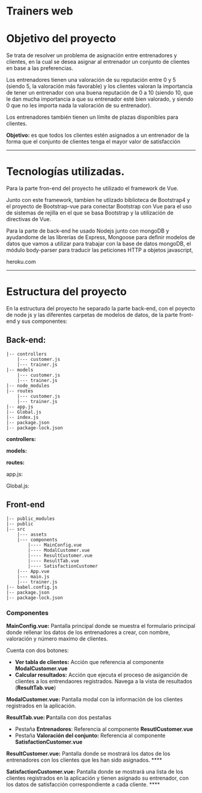 # Trainers web

# Objetivo del proyecto

Se trata de resolver un problema de asignación entre entrenadores y clientes, en la cual se desea asignar al entrenador un conjunto de clientes en base a las preferencias.

Los entrenadores tienen una valoración de su reputación entre 0 y 5 (siendo 5, la valoración más favorable) y los clientes valoran la importancia de tener un entrenador con una buena reputación de 0 a 10 (siendo 10, que le dan mucha importancia a que su entrenador esté bien valorado, y siendo 0 que no les importa nada la valoración de su entrenador). 

Los entrenadores también tienen un límite de plazas disponibles para clientes. 

**Objetivo:** es que todos los clientes estén asignados a un entrenador de la forma que el
conjunto de clientes tenga el mayor valor de satisfacción

---

# Tecnologías utilizadas.

Para la parte fron-end del proyecto he utilizado el framework de Vue.

Junto con este framework, tambíen he utlizado biblioteca de Bootstrap4 y el proyecto de Bootstrap-vue para conectar Bootstrap con Vue para el uso de sistemas de rejilla en el que se basa Bootstrap y la utilización de directivas de Vue. 

Para la parte de back-end he usado Nodejs junto con mongoDB y ayudandome de las librerias de Express, Mongoose para definir modelos de datos que vamos a utilizar para trabajar con la base de datos mongoDB, el módulo body-parser para traducir las peticiones HTTP a objetos javascript,

heroku.com

---

# Estructura del proyecto

En la estructura del proyecto he separado la parte back-end, con el poyecto de node js y las diferentes carpetas de modelos de datos, de la parte front-end y sus componentes:

## Back-end:

```
|-- controllers
	|--- customer.js
	|--- trainer.js
|-- models
	|--- customer.js
	|--- trainer.js
|-- node_modules
|-- routes
	|--- customer.js
	|--- trainer.js
|-- app.js
|-- Global.js
|-- index.js
|-- package.json
|-- package-lock.json
```

**controllers:**

**models:**

**routes:**

app.js: 

Global.js: 

## Front-end

```
|-- public_modules
|-- public
|-- src
	|--- assets
	|--- components
		|---- MainConfig.vue
		|---- ModalCustomer.vue
		|---- ResultCustomer.vue
		|---- ResultTab.vue
		|---- SatisfactionCustomer
	|--- App.vue
	|--- main.js
	|--- trainer.js
|-- babel.config.js
|-- package.json
|-- package-lock.json
```

### Componentes

**MainConfig.vue:** Pantalla principal donde se muestra el formulario principal donde rellenar los datos de los entrenadores a  crear, con nombre, valoración y número maximo de clientes.

Cuenta con dos botones: 

- **Ver tabla de clientes:** Acción que referencia al componente **ModalCustomer.vue**
- **Calcular resultados:** Acción que ejecuta el proceso de asiganción de clientes a los entrendaores registrados. Navega a la vista de resultados (**ResultTab.vue**)

**ModalCustomer.vue:** Pantalla modal con la información de los clientes registrados en la aplicación.

**ResultTab.vue: P**antalla con dos pestañas

- Pestaña **Entrenadores**: Referencia al componente **ResutlCustomer.vue**
- Pestaña **Valoración del conjunto:** Referencia al componente **SatisfactionCustomer.vue**

**ResultCustomer.vue:** Pantalla donde se mostrará los datos de los entrenadores con los clientes que les han sido asignados. ****

**SatisfactionCustomer.vue:** Pantalla donde se mostrará una lista de los clientes registrados en la aplicación y tienen asignado su entrenador, con los datos de satisfacción correspondiente a cada cliente. ****